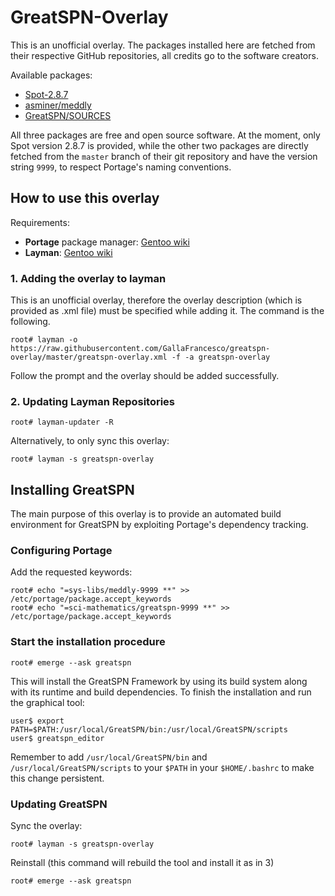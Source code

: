 # GreatSPN-Overlay

This is an unofficial overlay. The packages installed here are fetched from their respective GitHub
repositories, all credits go to the software creators.

Available packages:

* [Spot-2.8.7](https://spot.lrde.epita.fr/)
* [asminer/meddly](https://github.com/asminer/meddly.git)
* [GreatSPN/SOURCES](https://github.com/greatspn/sources.git)

All three packages are free and open source software. At the moment,
only Spot version 2.8.7 is provided, while the other two packages are
directly fetched from the `master` branch of their git repository and
have the version string `9999`, to respect Portage's naming
conventions.

## How to use this overlay

Requirements:

* **Portage** package manager: [Gentoo wiki](https://wiki.gentoo.org/wiki/Portage)
* **Layman**: [Gentoo wiki](https://wiki.gentoo.org/wiki/Layman)

### 1. Adding the overlay to layman

This is an unofficial overlay, therefore the overlay description
(which is provided as .xml file) must be specified while adding
it. The command is the following.

```
root# layman -o https://raw.githubusercontent.com/GallaFrancesco/greatspn-overlay/master/greatspn-overlay.xml -f -a greatspn-overlay
```

Follow the prompt and the overlay should be added successfully.

### 2. Updating Layman Repositories

```
root# layman-updater -R
```
Alternatively, to only sync this overlay:

```
root# layman -s greatspn-overlay
```

## Installing GreatSPN

The main purpose of this overlay is to provide an automated build
environment for GreatSPN by exploiting Portage's dependency tracking.

### Configuring Portage

Add the requested keywords:
```
root# echo "=sys-libs/meddly-9999 **" >> /etc/portage/package.accept_keywords
root# echo "=sci-mathematics/greatspn-9999 **" >> /etc/portage/package.accept_keywords
```

### Start the installation procedure

```
root# emerge --ask greatspn
```

This will install the GreatSPN Framework by using its build system
along with its runtime and build dependencies. To finish the
installation and run the graphical tool:

```
user$ export PATH=$PATH:/usr/local/GreatSPN/bin:/usr/local/GreatSPN/scripts
user$ greatspn_editor
```

Remember to add `/usr/local/GreatSPN/bin` and `/usr/local/GreatSPN/scripts` to your `$PATH` in your
`$HOME/.bashrc` to make this change persistent.

### Updating GreatSPN

Sync the overlay: 
```
root# layman -s greatspn-overlay
```

Reinstall (this command will rebuild the tool and install it as in 3)
```
root# emerge --ask greatspn
```
